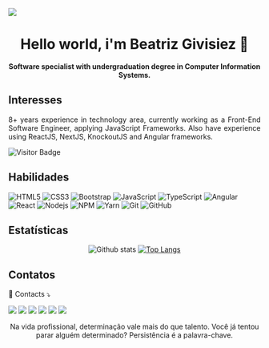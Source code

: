 <img width="auto" src="https://res.cloudinary.com/stefanosaffran/image/upload/v1596557625/ru5sj2goboqrtxl5d8m1.png"><br>

<h1 align="center">Hello world, i'm Beatriz Givisiez 👋</h1> 

<p align="center"><strong>Software specialist with undergraduation degree in Computer Information Systems.</strong></p>

## Interesses

<p align="justify">8+ years experience in technology area, currently working as a Front-End Software Engineer, applying JavaScript Frameworks. Also have experience using ReactJS, NextJS, KnockoutJS and Angular frameworks.</p>

![Visitor Badge](https://visitor-badge.laobi.icu/badge?page_id=BeatrizGivisiez.BeatrizGivisiez)

## Habilidades

![HTML5](https://img.shields.io/badge/-HTML5-E34F26?style=flat-square&logo=html5&logoColor=white)
![CSS3](https://img.shields.io/badge/-CSS3-1572B6?style=flat-square&logo=css3)
![Bootstrap](https://img.shields.io/badge/-Bootstrap-563D7C?style=flat-square&logo=bootstrap)
![JavaScript](https://img.shields.io/badge/-JavaScript-black?style=flat-square&logo=javascript)
![TypeScript](https://img.shields.io/badge/-TypeScript-007ACC?style=flat-square&logo=typescript)
![Angular](https://img.shields.io/badge/-Angular-black?style=flat-square&logo=angular&logoColor=red)
![React](https://img.shields.io/badge/-React-black?style=flat-square&logo=react)
![Nodejs](https://img.shields.io/badge/NodeJs-339933.svg?logo=node.js&logoColor=white)
![NPM](https://img.shields.io/badge/NPM-CB3837.svg?logo=npm)
![Yarn](https://img.shields.io/badge/Yarn-2C8EBB.svg?logo=yarn&logoColor=white)
![Git](https://img.shields.io/badge/-Git-black?style=flat-square&logo=git)
![GitHub](https://img.shields.io/badge/-GitHub-181717?style=flat-square&logo=github)

## Estatísticas
<div align="center">

![Github stats](https://github-readme-stats.vercel.app/api?username=BeatrizGivisiez&hide=issues&theme=gruvbox&show_icons=true&hide_border=false&count_private=true&include_all_commits=true&line_height=24.5)
[![Top Langs](https://github-readme-stats.vercel.app/api/top-langs/?username=BeatrizGivisiez&layout=compact&theme=gruvbox&langs_count=10)](https://github.com/BeatrizGivisiez/github-readme-stats)
</div>

## Contatos

<p align="left">
  💌 Contacts ⤵️
</p>

<p align="left">
  <a href="mailto:beatriz.givisiez@hotmail.com" alt="Hotmail">
  <img src="https://img.shields.io/badge/-Hotmail-e34c41?style=flat-square&labelColor=e34c41&logo=gmail&logoColor=white&link=beatriz.givisiez@hotmail.com" /></a>
  <a href="https://www.linkedin.com/in/beatriz-givisiez" alt="Linkedin">
  <img src="https://img.shields.io/badge/-Linkedin-blue?style=flat-square&logo=Linkedin&logoColor=white&link=https://www.linkedin.com/in/beatriz-givisiez" /></a>
  <a href="https://api.whatsapp.com/send?phone=5524998380056&text=Olá%20Beatriz,%20tudo%20bem?" alt="WhatsApp">
  <img src="https://img.shields.io/badge/-WhatsApp-3CB371?style=flat-square&labelColor=3CB371&logo=whatsapp&logoColor=white&link=https://api.whatsapp.com/send?phone=5524998380056&text=Olá%20Beatriz,%20tudo%20bem?"/></a>
  <a href="https://www.instagram.com/biagivisiez/" alt="Instagram">
  <img src="https://img.shields.io/badge/-Instagram-DF0174?style=flat-square&labelColor=DF0174&logo=instagram&logoColor=white&link=https://www.instagram.com/bia.givisiez/"/></a>
  <a href="https://www.twitter.com/BeatrizGivisiez" alt="Twitter">
  <img src="https://img.shields.io/badge/-Twitter-blue?style=flat-square&logo=Twitter&logoColor=white&link=https://www.twitter.com/BeatrizGivisiez" /></a>
  
  <a href="https://www.github.com/BeatrizGivisiez" alt="Github">
  <img src="https://img.shields.io/badge/-Github-black?style=flat-square&logo=Github&logoColor=white&link=https://www.github.com/BeatrizGivisiez" /></a>
</p>

<p align="center">Na vida profissional, determinação vale mais do que talento. Você já tentou parar alguém determinado? Persistência é a palavra-chave.</p>
